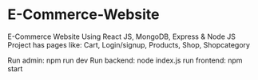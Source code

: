 # E-Commerce-Website

E-Commerce Website Using React JS, MongoDB, Express & Node JS
Project has pages like: Cart, Login/signup, Products, Shop, Shopcategory

Run admin: npm run dev
Run backend: node index.js
run frontend: npm start
